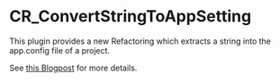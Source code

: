 CR_ConvertStringToAppSetting
============================

This plugin provides a new Refactoring which extracts a string into the app.config file of a project.
 
See [this Blogpost](https://community.devexpress.com/blogs/rorybecker/archive/2014/05/19/new-coderush-plugin-convert-string-to-appsetting.aspx) for more details.
